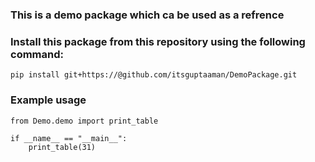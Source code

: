 ### This is a demo package which ca be used as a refrence 

### Install this package from this repository using the following command:
```
pip install git+https://@github.com/itsguptaaman/DemoPackage.git
```
### Example usage
```
from Demo.demo import print_table

if __name__ == "__main__":
    print_table(31)
```